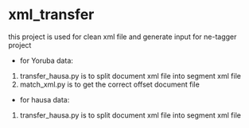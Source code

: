# xml_transfer
this project is used for clean xml file and generate input for ne-tagger project
* for Yoruba data:
1. transfer_hausa.py is to split document xml file into segment xml file
2. match_xml.py is to get the correct offset document file
* for hausa data:
1. transfer_hausa.py is to split document xml file into segment xml file

